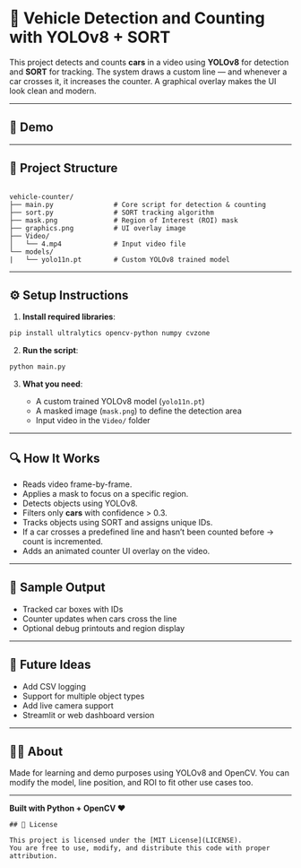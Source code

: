 
# 🚗 Vehicle Detection and Counting with YOLOv8 + SORT

This project detects and counts **cars** in a video using **YOLOv8** for detection and **SORT** for tracking. The system draws a custom line — and whenever a car crosses it, it increases the counter. A graphical overlay makes the UI look clean and modern.

---

## 🎥 Demo




---

## 📁 Project Structure

```

vehicle-counter/
├── main.py               # Core script for detection & counting
├── sort.py               # SORT tracking algorithm
├── mask.png              # Region of Interest (ROI) mask
├── graphics.png          # UI overlay image
├── Video/
│   └── 4.mp4             # Input video file
└── models/
|   └── yolo11n.pt        # Custom YOLOv8 trained model

````

---

## ⚙️ Setup Instructions

1. **Install required libraries**:
```bash
pip install ultralytics opencv-python numpy cvzone
````

2. **Run the script**:

```bash
python main.py
```

3. **What you need**:

   * A custom trained YOLOv8 model (`yolo11n.pt`)
   * A masked image (`mask.png`) to define the detection area
   * Input video in the `Video/` folder

---

## 🔍 How It Works

* Reads video frame-by-frame.
* Applies a mask to focus on a specific region.
* Detects objects using YOLOv8.
* Filters only **cars** with confidence > 0.3.
* Tracks objects using SORT and assigns unique IDs.
* If a car crosses a predefined line and hasn’t been counted before → count is incremented.
* Adds an animated counter UI overlay on the video.

---

## 🧪 Sample Output

* Tracked car boxes with IDs
* Counter updates when cars cross the line
* Optional debug printouts and region display

---

## 🚀 Future Ideas

* Add CSV logging
* Support for multiple object types
* Add live camera support
* Streamlit or web dashboard version

---

## 🙋‍♂️ About

Made for learning and demo purposes using YOLOv8 and OpenCV.
You can modify the model, line position, and ROI to fit other use cases too.

---

**Built with Python + OpenCV ❤️**

```
## 📄 License

This project is licensed under the [MIT License](LICENSE).  
You are free to use, modify, and distribute this code with proper attribution.
